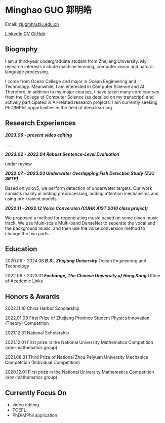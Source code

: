 # Minghao GUO 郭明皓

Email: zjugmh@zju.edu.cn

[LinkedIn](https://www.linkedin.com/in/mhguo)  [CV](./README.pdf)  [GitHub](https://github.com/iHenryKwok)

## Biography

I am a third-year undergraduate student from Zhejiang University. My research interests include machine learning, computer vision and natural language processing. 

I come from Ocean College and major in Ocean Engineering and Technology. Meanwhile, I am interested in Computer Science and AI. Therefore, in addition to my major courses, I have taken many core courses from the College of Computer Science (as detailed on my transcript) and actively participated in AI-related research projects. I am currently seeking PhD/MPhil opportunities in the field of deep learning.

## Research Experiences

***2023.06 - present	video editing***

......

***2023.02 - 2023.04	Robust Sentence-Level Evaluation***

under review

***2022.07 - 2023.03	Underwater Overlapping Fish Detection Study (ZJU SRTP)*** 

Based on yolov5, we perform detection of underwater targets. Our work consists mainly in adding preprocessing, adding attention mechanisms and using pre-trained models.

***2022.11 - 2022.12	Voice Conversion (CUHK AIST 2010 class project)*** 

We proposed a method for regenerating music based on some given music track. We use Multi-scale Multi-band DenseNet to seperate the vocal and the background music, and then use the voice conversion method to change the two parts.

## Education

2020.09 - 2024.06		***B.S., Zhejiang University*** Ocean Engineering and Technology

2022.09 - 2023.01		***Exchange, The Chinese University of Hong Kong*** Office of Academic Links

## Honors & Awards

2022.11.10	China Harbor Scholarship

2022.01.08	First Prize of Zhejiang Province Student Physics Innovation (Theory) Competition

2021.12.31	National Scholarship

2021.12.01	First prize in the National University Mathematics Competition (non-mathematics group)

2021.08.31	Third Prize of National Zhou Peiyuan University Mechanics Competition (Individual Competition)

2020.12.01	First prize in the National University Mathematics Competition (non-mathematics group)

## Currently Focus On

- video editing
- TOEFL
- PhD/MPhil application
